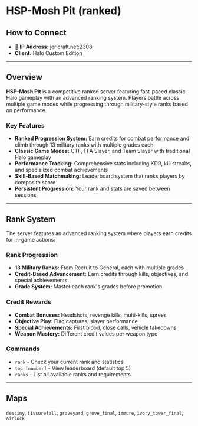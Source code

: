 # HSP-Mosh Pit (ranked)

## How to Connect

* 🔗 **IP Address:** jericraft.net:2308
* **Client:** Halo Custom Edition

---

## Overview

**HSP-Mosh Pit** is a competitive ranked server featuring fast-paced classic Halo gameplay with an advanced ranking
system. Players battle across multiple game modes while progressing through military-style ranks based on performance.

### Key Features

- **Ranked Progression System:** Earn credits for combat performance and climb through 13 military ranks with multiple
  grades each
- **Classic Game Modes:** CTF, FFA Slayer, and Team Slayer with traditional Halo gameplay
- **Performance Tracking:** Comprehensive stats including KDR, kill streaks, and specialized combat achievements
- **Skill-Based Matchmaking:** Leaderboard system that ranks players by composite score
- **Persistent Progression:** Your rank and stats are saved between sessions

---

## Rank System

The server features an advanced ranking system where players earn credits for in-game actions:

### Rank Progression

- **13 Military Ranks:** From Recruit to General, each with multiple grades
- **Credit-Based Advancement:** Earn credits through kills, objectives, and special achievements
- **Grade System:** Master each rank's grades before promotion

### Credit Rewards

- **Combat Bonuses:** Headshots, revenge kills, multi-kills, sprees
- **Objective Play:** Flag captures, slayer performance
- **Special Achievements:** First blood, close calls, vehicle takedowns
- **Weapon Mastery:** Different credit values per weapon type

### Commands

- `rank` - Check your current rank and statistics
- `top [number]` - View leaderboard (default top 5)
- `ranks` - List all available ranks and requirements

---

## Maps

`destiny`, `fissurefall`, `graveyard`, `grove_final`, `immure`, `ivory_tower_final`, `airlock`